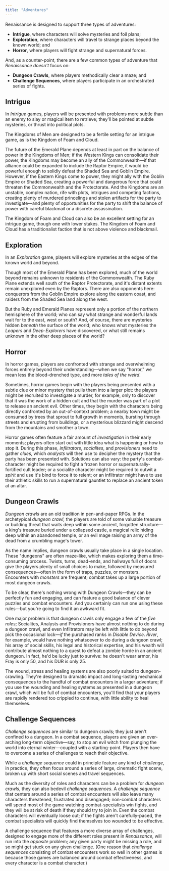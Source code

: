 ```yaml
---
title: "Adventures"
---
```


Renaissance is designed to support three types of adventures:

- **Intrigue**, where characters will solve mysteries and foil plans;
- **Exploration**, where characters will travel to strange places beyond the known world; and
- **Horror**, where players will fight strange and supernatural forces.

And, as a counter-point, there are a few common types of adventure that *Renaissance* *doesn't* focus on:

- **Dungeon Crawls**, where players methodically clear a maze; and
- **Challenge Sequences**, where players participate in an orchestrated series of fights.

## Intrigue

In *Intrigue* games, players will be presented with problems more subtle than an enemy to slay or magical item to retrieve; they'll be pointed at subtle mysteries, or thrust into political plots.

The Kingdoms of Men are designed to be a fertile setting for an intrigue game, as is the Kingdom of Foam and Cloud.

The future of the Emerald Plane depends at least in part on the balance of power in the Kingdoms of Men; if the Western Kings can consolidate their power, the Kingdoms may become an ally of the Commonwealth—if that alliance could be expanded to include the Raptor Empire, it would be powerful enough to solidly defeat the Shaded Sea and Goblin Empire.
However, if the Eastern Kings come to power, they might ally with the Goblin Empire or Shaded Sea, creating a powerful and dangerous force that could threaten the Commonwealth and the Protectorate.
And the Kingdoms are an unstable, complex nation, rife with plots, intrigues and competing factions, creating plenty of murdered princelings and stolen artifacts for the party to investigate—and plenty of opportunities for the party to shift the balance of power with careful blackmail or a discrete assassination.

The Kingdom of Foam and Cloud can also be an excellent setting for an intrigue game, though one with lower stakes.
The Kingdom of Foam and Cloud has a traditionalist faction that is not above violence and blackmail.

## Exploration

In an *Exploration* game, players will explore mysteries at the edges of the known world and beyond.

Though most of the Emerald Plane has been explored, much of the world beyond remains unknown to residents of the Commonwealth.
The Ruby Plane extends well south of the Raptor Protectorate, and it's distant extents remain unexplored even by the Raptors.
There are also opponents here: conquerors from the Goblin Empire explore along the eastern coast, and raiders from the Shaded Sea land along the west.

But the Ruby and Emerald Planes represent only a portion of the northern hemisphere of the world; who can say what strange and wonderful lands wait for to the east, west or south?
And, of course, there are mysteries hidden *beneath* the surface of the world; who knows what mysteries the *Leapers* and *Deep-Explorers* have discovered, or what still remains unknown in the other deep places of the world?

## Horror

In horror games, players are confronted with strange and overwhelming forces entirely beyond their understanding—when we say "horror," we mean less the blood-drenched type, and more *tales of the weird*.

Sometimes, horror games begin with the players being presented with a subtle clue or minor mystery that pulls them into a larger plot: the players might be recruited to investigate a murder, for example, only to discover that it was the work of a hidden cult and that the murder was part of a plot to release an ancient evil.
Other times, they begin with the characters being directly confronted by an out-of-context problem; a nearby town might be consumed by trees that sprout to full growth in moments, bursting through streets and erupting from buildings, or a mysterious blizzard might descend from the mountains and smother a town.

Horror games often feature a fair amount of *investigation* in their early moments; players often start out with little idea what is happening or how to stop it.
During this phase, *infiltrators*, *socialites*, and *provisioners* need to gather *clues*, which *analysts* will then use to decipher the mystery that the party has been presented with.
Solutions can also vary: the party's combat-character might be required to fight a frozen horror or supernaturally-fortified cult leader; or a socialite character might be required to outwit a *spirit* and use it's bind to force it to relent; or an infiltrator might have to use their athletic skills to run a supernatural gauntlet to replace an ancient token at an altar.

## Dungeon Crawls

*Dungeon crawls* are an old tradition in pen-and-paper RPGs.
In the archetypical *dungeon crawl,* the players are told of some valuable treasure or building threat that waits deep within some ancient, forgotten structure—a king's treasure buried under a collapsed castle, a magical relic hiding deep within an abandoned temple, or an evil mage raising an army of the dead from a crumbling mage's tower.

As the name implies, dungeon crawls usually take place in a single location.
These "dungeons" are often maze-like, which makes exploring them a time-consuming process.
Twists, turns, dead-ends, and hallways full of doors give the players plenty of small choices to make, followed by measured consequences—often in the form of traps, puzzles, or monsters.
Encounters with *monsters* are frequent; combat takes up a large portion of most dungeon crawls.

To be clear, there's nothing wrong with Dungeon Crawls—they can be perfectly fun and engaging, and can feature a good balance of clever puzzles and combat encounters.
And you certainly can run one using these rules—but you're going to find it an awkward fit.

One major problem is that dungeon crawls only engage a few of the *five roles*; Socialites, Analysts and Provisioners have almost nothing to do during a dungeon crawl, and even Infiltrators may be left with little to do beyond pick the occasional lock—*if* the purchased ranks in *Disable Device*.
*River*, for example, would have nothing whatsoever to do during a dungeon crawl; his array of social skills, his legal and historical expertise, and his wealth will contribute almost nothing to a quest to defeat a zombie horde in an ancient dungeon.
In fact, he'd be lucky just to survive: he doesn't wear armor, his Fray is only 50, and his DUR is only 25.

The wound, stress and healing systems are also poorly suited to dungeon-crawling.
They're designed to dramatic impact and long-lasting mechanical consequences to the handful of combat encounters in a larger adventure; if you use the wounding and healing systems as presented in a dungeon crawl, which will be full of combat encounters, you'll find that your players are rapidly rendered too crippled to continue, with little ability to heal themselves.

## Challenge Sequences

*Challenge sequences* are similar to dungeon crawls; they just aren't confined to a dungeon.
In a combat sequence, players are given an over-arching long-term objective—say, to stop an evil witch from plunging the world into eternal winter—coupled with a starting-point.
Players then have to overcome a series of challenges to reach their objective.

While a *challenge sequence* could in principle feature any kind of *challenge*, in practice, they often focus around a series of large, cinematic fight scene, broken up with short social scenes and travel sequences.

Much as the diversity of roles and characters can be a problem for *dungeon crawls*, they can also bedevil *challenge sequences*.
A *challenge sequence* that centers around a series of combat encounters will also leave many characters threatened, frustrated and disengaged; non-combat characters will spend most of the game watching combat-specialists win fights, and they will be at risk of death if they should try to join in.
Even the combat characters will eventually loose out; if the fights aren't carefully-paced, the combat specialists will quickly find themselves too wounded to be effective.

A challenge sequence that features a more diverse array of challenges, designed to engage more of the different roles present in *Renaissance*, will run into the *opposite* problem; any given party might be missing a role, and so might get stuck on any given challenge.
(One reason that *challenge sequences* consisting of combat encounters work so well in other games is because those games are balanced around combat effectiveness, and every character is a combat character.)
